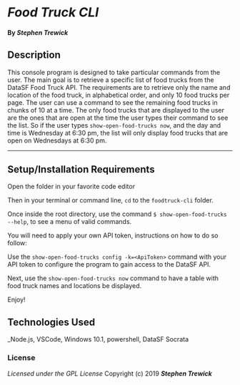 # _Food Truck CLI_

#### By _**Stephen Trewick**_

## Description

This console program is designed to take particular commands from the user. The main goal is to retrieve a specific list of food trucks from the DataSF Food Truck API. The requirements are to retrieve only the name and location of the food truck, in alphabetical order, and only 10 food trucks per page. The user can use a command to see the remaining food trucks in chunks of 10 at a time. The only food trucks that are displayed to the user are the ones that are open at the time the user types their command to see the list. So if the user types `show-open-food-trucks now`, and the day and time is Wednesday at 6:30 pm, the list will only display food trucks that are open on Wednesdays at 6:30 pm.

----------

## Setup/Installation Requirements

Open the folder in your favorite code editor

Then in your terminal or command line, `cd` to the  `foodtruck-cli` folder.

Once inside the root directory, use the command `$ show-open-food-trucks --help`,
to see a menu of valid commands.

You will need to apply your own API token, instructions on how to do so follow:

Use the ` show-open-food-trucks config -k=<ApiToken> ` command with your API token to configure the program to gain access to the DataSF API.

Next, use the ` show-open-food-trucks now ` command to have a table with food truck names and locations be displayed.

Enjoy!

## Technologies Used
_Node.js, VSCode, Windows 10.1, powershell, DataSF Socrata

### License
*Licensed under the GPL License*
Copyright (c) 2019 **_Stephen Trewick_**